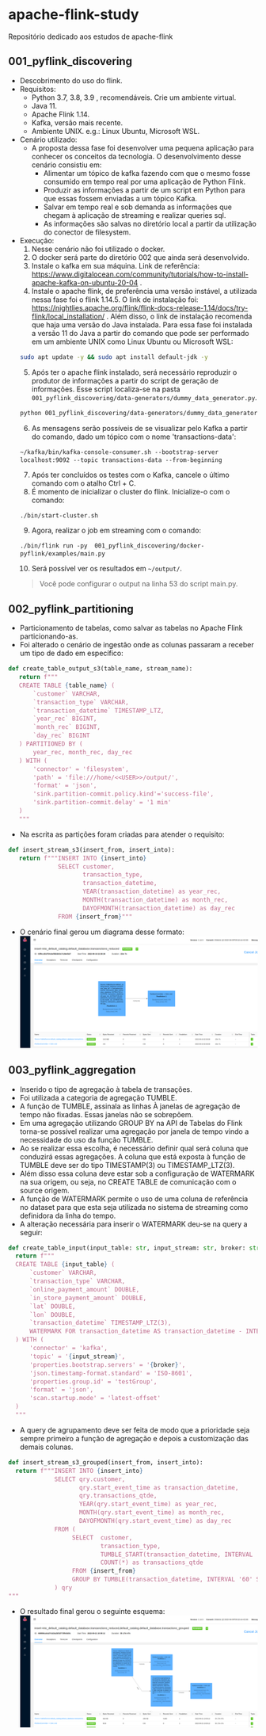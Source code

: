 # apache-flink-study
Repositório dedicado aos estudos de apache-flink

## 001_pyflink_discovering
- Descobrimento do uso do flink. 
- Requisitos:
  - Python 3.7, 3.8, 3.9 , recomendáveis. Crie um ambiente virtual.
  - Java 11.
  - Apache Flink 1.14.
  - Kafka, versão mais recente.
  - Ambiente UNIX. e.g.: Linux Ubuntu, Microsoft WSL.  
- Cenário utilizado:
    - A proposta dessa fase foi desenvolver uma pequena aplicação para conhecer os conceitos da tecnologia. O desenvolvimento desse cenário consistiu em:
      - Alimentar um tópico de kafka fazendo com que o mesmo fosse consumido em tempo real por uma aplicação de Python Flink. 
      - Produzir as informações a partir de um script em Python para que essas fossem enviadas a um tópico Kafka. 
      - Salvar em tempo real e sob demanda as informações que chegam à aplicação de streaming e realizar queries sql. 
      - As informações são salvas no diretório local a partir da utilização do conector de filesystem. 
- Execução:
   1. Nesse cenário não foi utilizado o docker. 
   2. O docker será parte do diretório 002 que ainda será desenvolvido.
   3. Instale o kafka em sua máquina. Link de referência: https://www.digitalocean.com/community/tutorials/how-to-install-apache-kafka-on-ubuntu-20-04 . 
   4. Instale o apache flink, de preferência uma versão instável, a utilizada nessa fase foi o flink 1.14.5. O link de instalação foi: https://nightlies.apache.org/flink/flink-docs-release-1.14/docs/try-flink/local_installation/ . Além disso, o link de instalação recomenda que haja uma versão do Java instalada. Para essa fase foi instalada a versão 11 do Java a partir do comando que pode ser performado em um ambiente UNIX como Linux Ubuntu ou Microsoft WSL: 
   ```bash 
   sudo apt update -y && sudo apt install default-jdk -y
   ```
   5. Após ter o apache flink instalado, será necessário reproduzir o produtor de informações a partir do script de geração de informações. Esse script localiza-se na pasta `001_pyflink_discovering/data-generators/dummy_data_generator.py`.
   ```bash
   python 001_pyflink_discovering/data-generators/dummy_data_generator.py
   ```
   6. As mensagens serão possíveis de se visualizar pelo Kafka a partir do comando, dado um tópico com o nome 'transactions-data':
   ```
   ~/kafka/bin/kafka-console-consumer.sh --bootstrap-server localhost:9092 --topic transactions-data --from-beginning
   ```
   7. Após ter concluídos os testes com o Kafka, cancele o último comando com o atalho Ctrl + C.
   8. É momento de inicializar o cluster do flink. Inicialize-o com o comando: 
   ```bash
   ./bin/start-cluster.sh 
   ```
   9. Agora, realizar o job em streaming com o comando:
   ```
   ./bin/flink run -py  001_pyflink_discovering/docker-pyflink/examples/main.py 
   ```
   10. Será possível ver os resultados em `~/output/`.
   > Você pode configurar o output na linha 53 do script main.py. 

## 002_pyflink_partitioning
 - Particionamento de tabelas, como salvar as tabelas no Apache Flink particionando-as.
 - Foi alterado o cenário de ingestão onde as colunas passaram a receber um tipo de dado em específico:
 ```python
 def create_table_output_s3(table_name, stream_name):
    return f"""
    CREATE TABLE {table_name} (
        `customer` VARCHAR,
        `transaction_type` VARCHAR,
        `transaction_datetime` TIMESTAMP_LTZ,
        `year_rec` BIGINT, 
        `month_rec` BIGINT,
        `day_rec` BIGINT 
    ) PARTITIONED BY (
        year_rec, month_rec, day_rec 
    ) WITH (
        'connector' = 'filesystem',
        'path' = 'file:///home/<<USER>>/output/',
        'format' = 'json',
        'sink.partition-commit.policy.kind'='success-file',
        'sink.partition-commit.delay' = '1 min'
    )
    """
 ```
 - Na escrita as partições foram criadas para atender o requisito:
 ```python
 def insert_stream_s3(insert_from, insert_into):
    return f"""INSERT INTO {insert_into} 
               SELECT customer, 
                      transaction_type,
                      transaction_datetime, 
                      YEAR(transaction_datetime) as year_rec,
                      MONTH(transaction_datetime) as month_rec,
                      DAYOFMONTH(transaction_datetime) as day_rec  
               FROM {insert_from}"""
 ```
 - O cenário final gerou um diagrama desse formato:
 ![Partitioning diagram](./images/Screenshot%20from%202022-09-19%2022-54-13.png)

 ## 003_pyflink_aggregation
  - Inserido o tipo de agregação à tabela de transações.
  - Foi utilizada a categoria de agregação TUMBLE.
  - A função de TUMBLE, assinala as linhas À janelas de agregação de tempo não fixadas. Essas janelas não se sobrepõem. 
  - Em uma agregação utilizando GROUP BY na API de Tabelas do Flink torna-se possível realizar uma agregação por janela de tempo vindo a necessidade do uso da função TUMBLE.
  - Ao se realizar essa escolha, é necessário definir qual será coluna que conduzirá essas agregações. A coluna que está exposta à função de TUMBLE deve ser do tipo TIMESTAMP(3) ou TIMESTAMP_LTZ(3).
  - Além disso essa coluna deve estar sob a configuração de WATERMARK na sua origem, ou seja, no CREATE TABLE de comunicação com o source origem. 
  - A função de WATERMARK permite o uso de uma coluna de referência no dataset para que esta seja utilizada no sistema de streaming como definidora da linha do tempo.
  - A alteração necessária para inserir o WATERMARK deu-se na query a seguir:
  ```python
  def create_table_input(input_table: str, input_stream: str, broker: str):
    return f"""
    CREATE TABLE {input_table} (
        `customer` VARCHAR,
        `transaction_type` VARCHAR,
        `online_payment_amount` DOUBLE, 
        `in_store_payment_amount` DOUBLE, 
        `lat` DOUBLE, 
        `lon` DOUBLE, 
        `transaction_datetime` TIMESTAMP_LTZ(3),
        WATERMARK FOR transaction_datetime AS transaction_datetime - INTERVAL '5' SECOND
    ) WITH (
        'connector' = 'kafka',
        'topic' = '{input_stream}',
        'properties.bootstrap.servers' = '{broker}',
        'json.timestamp-format.standard' = 'ISO-8601',
        'properties.group.id' = 'testGroup',
        'format' = 'json',
        'scan.startup.mode' = 'latest-offset'
    )
    """
  ```
  - A query de agrupamento deve ser feita de modo que a prioridade seja sempre primeiro a função de agregação e depois a customização das demais colunas.
  ```python
  def insert_stream_s3_grouped(insert_from, insert_into):
    return f"""INSERT INTO {insert_into} 
               SELECT qry.customer, 
                      qry.start_event_time as transaction_datetime,
                      qry.transactions_qtde, 
                      YEAR(qry.start_event_time) as year_rec, 
                      MONTH(qry.start_event_time) as month_rec, 
                      DAYOFMONTH(qry.start_event_time) as day_rec  
               FROM (   
                    SELECT  customer, 
                            transaction_type,
                            TUMBLE_START(transaction_datetime, INTERVAL '60' SECOND ) as start_event_time,  
                            COUNT(*) as transactions_qtde 
                    FROM {insert_from}
                    GROUP BY TUMBLE(transaction_datetime, INTERVAL '60' SECOND ), customer, transaction_type  
               ) qry 
  """
  ```
  - O resultado final gerou o seguinte esquema:
  ![Tumbling Aggregation Diagram](./images/Screenshot%20from%202022-09-21%2015-27-13.png)